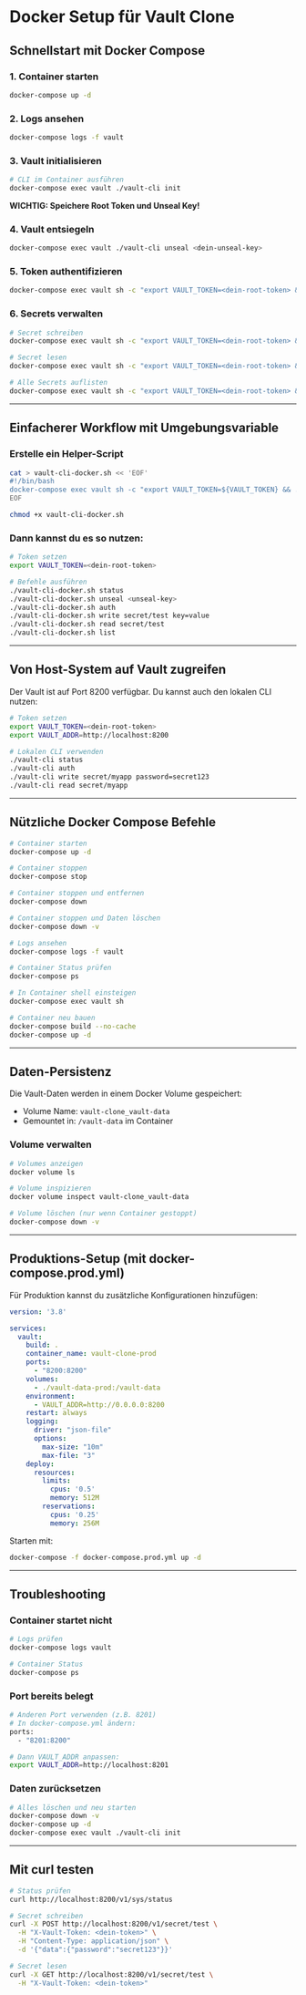 # Docker Setup für Vault Clone

## Schnellstart mit Docker Compose

### 1. Container starten
```bash
docker-compose up -d
```

### 2. Logs ansehen
```bash
docker-compose logs -f vault
```

### 3. Vault initialisieren
```bash
# CLI im Container ausführen
docker-compose exec vault ./vault-cli init
```

**WICHTIG: Speichere Root Token und Unseal Key!**

### 4. Vault entsiegeln
```bash
docker-compose exec vault ./vault-cli unseal <dein-unseal-key>
```

### 5. Token authentifizieren
```bash
docker-compose exec vault sh -c "export VAULT_TOKEN=<dein-root-token> && ./vault-cli auth"
```

### 6. Secrets verwalten
```bash
# Secret schreiben
docker-compose exec vault sh -c "export VAULT_TOKEN=<dein-root-token> && ./vault-cli write secret/database username=admin password=secret123"

# Secret lesen
docker-compose exec vault sh -c "export VAULT_TOKEN=<dein-root-token> && ./vault-cli read secret/database"

# Alle Secrets auflisten
docker-compose exec vault sh -c "export VAULT_TOKEN=<dein-root-token> && ./vault-cli list"
```

---

## Einfacherer Workflow mit Umgebungsvariable

### Erstelle ein Helper-Script
```bash
cat > vault-cli-docker.sh << 'EOF'
#!/bin/bash
docker-compose exec vault sh -c "export VAULT_TOKEN=${VAULT_TOKEN} && ./vault-cli $*"
EOF

chmod +x vault-cli-docker.sh
```

### Dann kannst du es so nutzen:
```bash
# Token setzen
export VAULT_TOKEN=<dein-root-token>

# Befehle ausführen
./vault-cli-docker.sh status
./vault-cli-docker.sh unseal <unseal-key>
./vault-cli-docker.sh auth
./vault-cli-docker.sh write secret/test key=value
./vault-cli-docker.sh read secret/test
./vault-cli-docker.sh list
```

---

## Von Host-System auf Vault zugreifen

Der Vault ist auf Port 8200 verfügbar. Du kannst auch den lokalen CLI nutzen:

```bash
# Token setzen
export VAULT_TOKEN=<dein-root-token>
export VAULT_ADDR=http://localhost:8200

# Lokalen CLI verwenden
./vault-cli status
./vault-cli auth
./vault-cli write secret/myapp password=secret123
./vault-cli read secret/myapp
```

---

## Nützliche Docker Compose Befehle

```bash
# Container starten
docker-compose up -d

# Container stoppen
docker-compose stop

# Container stoppen und entfernen
docker-compose down

# Container stoppen und Daten löschen
docker-compose down -v

# Logs ansehen
docker-compose logs -f vault

# Container Status prüfen
docker-compose ps

# In Container shell einsteigen
docker-compose exec vault sh

# Container neu bauen
docker-compose build --no-cache
docker-compose up -d
```

---

## Daten-Persistenz

Die Vault-Daten werden in einem Docker Volume gespeichert:
- Volume Name: `vault-clone_vault-data`
- Gemountet in: `/vault-data` im Container

### Volume verwalten
```bash
# Volumes anzeigen
docker volume ls

# Volume inspizieren
docker volume inspect vault-clone_vault-data

# Volume löschen (nur wenn Container gestoppt)
docker-compose down -v
```

---

## Produktions-Setup (mit docker-compose.prod.yml)

Für Produktion kannst du zusätzliche Konfigurationen hinzufügen:

```yaml
version: '3.8'

services:
  vault:
    build: .
    container_name: vault-clone-prod
    ports:
      - "8200:8200"
    volumes:
      - ./vault-data-prod:/vault-data
    environment:
      - VAULT_ADDR=http://0.0.0.0:8200
    restart: always
    logging:
      driver: "json-file"
      options:
        max-size: "10m"
        max-file: "3"
    deploy:
      resources:
        limits:
          cpus: '0.5'
          memory: 512M
        reservations:
          cpus: '0.25'
          memory: 256M
```

Starten mit:
```bash
docker-compose -f docker-compose.prod.yml up -d
```

---

## Troubleshooting

### Container startet nicht
```bash
# Logs prüfen
docker-compose logs vault

# Container Status
docker-compose ps
```

### Port bereits belegt
```bash
# Anderen Port verwenden (z.B. 8201)
# In docker-compose.yml ändern:
ports:
  - "8201:8200"

# Dann VAULT_ADDR anpassen:
export VAULT_ADDR=http://localhost:8201
```

### Daten zurücksetzen
```bash
# Alles löschen und neu starten
docker-compose down -v
docker-compose up -d
docker-compose exec vault ./vault-cli init
```

---

## Mit curl testen

```bash
# Status prüfen
curl http://localhost:8200/v1/sys/status

# Secret schreiben
curl -X POST http://localhost:8200/v1/secret/test \
  -H "X-Vault-Token: <dein-token>" \
  -H "Content-Type: application/json" \
  -d '{"data":{"password":"secret123"}}'

# Secret lesen
curl -X GET http://localhost:8200/v1/secret/test \
  -H "X-Vault-Token: <dein-token>"
```
